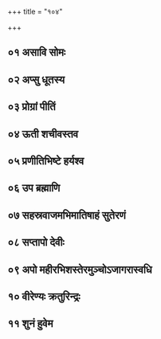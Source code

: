 +++
title = "१०४"

+++

<div class="js_include " url="/vedAH/Rk/shAkalam/saMhitA/jamison_brereton/10/104/_index.md"  newLevelForH1="3" title="Jamison & Brereton" newLevelForH1="3" > </div>
<div class="js_include collapsed" url="/vedAH/Rk/shAkalam/saMhitA/jamison_brereton_notes/10/104/_index.md"  newLevelForH1="3" title="Jamison & Brereton Note" newLevelForH1="3" > </div>

## ०१ असावि सोमः
<div class="js_include " url="/vedAH/Rk/shAkalam/saMhitA/vishvAsa-prastutiH/10/104/01_asAvi_somaH.md"  newLevelForH1="3" title="विश्वास-प्रस्तुतिः" newLevelForH1="3" > </div>
<div class="js_include collapsed" url="/vedAH/Rk/shAkalam/saMhitA/mUlam/10/104/01_asAvi_somaH.md"  newLevelForH1="3" title="मूलम्" newLevelForH1="3" > </div>
<div class="js_include collapsed" url="/vedAH/Rk/shAkalam/saMhitA/thomson_solcum/10/104/01_asAvi_somaH.md"  newLevelForH1="3" title="Thomson Solcum restoration" newLevelForH1="3" > </div>
<div class="js_include collapsed" url="/vedAH/Rk/shAkalam/saMhitA/pada-pAThaH/10/104/01_asAvi_somaH.md"  newLevelForH1="3" title="पद-पाठः" newLevelForH1="3" > </div>
<div class="js_include collapsed" url="/vedAH/Rk/shAkalam/saMhitA/anukramaNikA/10/104/01_asAvi_somaH.md"  newLevelForH1="3" title="अनुक्रमणिका" newLevelForH1="3" fieldNames="devataa,RShiH,ChandaH"> </div>
<div class="js_include collapsed" url="/vedAH/Rk/shAkalam/saMhitA/sAyaNa-bhAShyam/10/104/01_asAvi_somaH.md"  newLevelForH1="3" title="सायण-भाष्यम्" newLevelForH1="3" > </div>
<div class="js_include collapsed" url="/vedAH/Rk/shAkalam/saMhitA/jamison_brereton/10/104/01_asAvi_somaH.md"  newLevelForH1="3" title="Jamison & Brereton" newLevelForH1="3" > </div>
<div class="js_include collapsed" url="/vedAH/Rk/shAkalam/saMhitA/jamison_brereton_notes/10/104/01_asAvi_somaH.md"  newLevelForH1="3" title="Jamison & Brereton Note" newLevelForH1="3" > </div>

## ०२ अप्सु धूतस्य
<div class="js_include " url="/vedAH/Rk/shAkalam/saMhitA/vishvAsa-prastutiH/10/104/02_apsu_dhUtasya.md"  newLevelForH1="3" title="विश्वास-प्रस्तुतिः" newLevelForH1="3" > </div>
<div class="js_include collapsed" url="/vedAH/Rk/shAkalam/saMhitA/mUlam/10/104/02_apsu_dhUtasya.md"  newLevelForH1="3" title="मूलम्" newLevelForH1="3" > </div>
<div class="js_include collapsed" url="/vedAH/Rk/shAkalam/saMhitA/thomson_solcum/10/104/02_apsu_dhUtasya.md"  newLevelForH1="3" title="Thomson Solcum restoration" newLevelForH1="3" > </div>
<div class="js_include collapsed" url="/vedAH/Rk/shAkalam/saMhitA/pada-pAThaH/10/104/02_apsu_dhUtasya.md"  newLevelForH1="3" title="पद-पाठः" newLevelForH1="3" > </div>
<div class="js_include collapsed" url="/vedAH/Rk/shAkalam/saMhitA/anukramaNikA/10/104/02_apsu_dhUtasya.md"  newLevelForH1="3" title="अनुक्रमणिका" newLevelForH1="3" fieldNames="devataa,RShiH,ChandaH"> </div>
<div class="js_include collapsed" url="/vedAH/Rk/shAkalam/saMhitA/sAyaNa-bhAShyam/10/104/02_apsu_dhUtasya.md"  newLevelForH1="3" title="सायण-भाष्यम्" newLevelForH1="3" > </div>
<div class="js_include collapsed" url="/vedAH/Rk/shAkalam/saMhitA/jamison_brereton/10/104/02_apsu_dhUtasya.md"  newLevelForH1="3" title="Jamison & Brereton" newLevelForH1="3" > </div>
<div class="js_include collapsed" url="/vedAH/Rk/shAkalam/saMhitA/jamison_brereton_notes/10/104/02_apsu_dhUtasya.md"  newLevelForH1="3" title="Jamison & Brereton Note" newLevelForH1="3" > </div>

## ०३ प्रोग्रां पीतिं
<div class="js_include " url="/vedAH/Rk/shAkalam/saMhitA/vishvAsa-prastutiH/10/104/03_progrAM_pItiM.md"  newLevelForH1="3" title="विश्वास-प्रस्तुतिः" newLevelForH1="3" > </div>
<div class="js_include collapsed" url="/vedAH/Rk/shAkalam/saMhitA/mUlam/10/104/03_progrAM_pItiM.md"  newLevelForH1="3" title="मूलम्" newLevelForH1="3" > </div>
<div class="js_include collapsed" url="/vedAH/Rk/shAkalam/saMhitA/thomson_solcum/10/104/03_progrAM_pItiM.md"  newLevelForH1="3" title="Thomson Solcum restoration" newLevelForH1="3" > </div>
<div class="js_include collapsed" url="/vedAH/Rk/shAkalam/saMhitA/pada-pAThaH/10/104/03_progrAM_pItiM.md"  newLevelForH1="3" title="पद-पाठः" newLevelForH1="3" > </div>
<div class="js_include collapsed" url="/vedAH/Rk/shAkalam/saMhitA/anukramaNikA/10/104/03_progrAM_pItiM.md"  newLevelForH1="3" title="अनुक्रमणिका" newLevelForH1="3" fieldNames="devataa,RShiH,ChandaH"> </div>
<div class="js_include collapsed" url="/vedAH/Rk/shAkalam/saMhitA/sAyaNa-bhAShyam/10/104/03_progrAM_pItiM.md"  newLevelForH1="3" title="सायण-भाष्यम्" newLevelForH1="3" > </div>
<div class="js_include collapsed" url="/vedAH/Rk/shAkalam/saMhitA/jamison_brereton/10/104/03_progrAM_pItiM.md"  newLevelForH1="3" title="Jamison & Brereton" newLevelForH1="3" > </div>
<div class="js_include collapsed" url="/vedAH/Rk/shAkalam/saMhitA/jamison_brereton_notes/10/104/03_progrAM_pItiM.md"  newLevelForH1="3" title="Jamison & Brereton Note" newLevelForH1="3" > </div>

## ०४ ऊती शचीवस्तव
<div class="js_include " url="/vedAH/Rk/shAkalam/saMhitA/vishvAsa-prastutiH/10/104/04_UtI_shachIvastava.md"  newLevelForH1="3" title="विश्वास-प्रस्तुतिः" newLevelForH1="3" > </div>
<div class="js_include collapsed" url="/vedAH/Rk/shAkalam/saMhitA/mUlam/10/104/04_UtI_shachIvastava.md"  newLevelForH1="3" title="मूलम्" newLevelForH1="3" > </div>
<div class="js_include collapsed" url="/vedAH/Rk/shAkalam/saMhitA/thomson_solcum/10/104/04_UtI_shachIvastava.md"  newLevelForH1="3" title="Thomson Solcum restoration" newLevelForH1="3" > </div>
<div class="js_include collapsed" url="/vedAH/Rk/shAkalam/saMhitA/pada-pAThaH/10/104/04_UtI_shachIvastava.md"  newLevelForH1="3" title="पद-पाठः" newLevelForH1="3" > </div>
<div class="js_include collapsed" url="/vedAH/Rk/shAkalam/saMhitA/anukramaNikA/10/104/04_UtI_shachIvastava.md"  newLevelForH1="3" title="अनुक्रमणिका" newLevelForH1="3" fieldNames="devataa,RShiH,ChandaH"> </div>
<div class="js_include collapsed" url="/vedAH/Rk/shAkalam/saMhitA/sAyaNa-bhAShyam/10/104/04_UtI_shachIvastava.md"  newLevelForH1="3" title="सायण-भाष्यम्" newLevelForH1="3" > </div>
<div class="js_include collapsed" url="/vedAH/Rk/shAkalam/saMhitA/jamison_brereton/10/104/04_UtI_shachIvastava.md"  newLevelForH1="3" title="Jamison & Brereton" newLevelForH1="3" > </div>
<div class="js_include collapsed" url="/vedAH/Rk/shAkalam/saMhitA/jamison_brereton_notes/10/104/04_UtI_shachIvastava.md"  newLevelForH1="3" title="Jamison & Brereton Note" newLevelForH1="3" > </div>

## ०५ प्रणीतिभिष्टे हर्यश्व
<div class="js_include " url="/vedAH/Rk/shAkalam/saMhitA/vishvAsa-prastutiH/10/104/05_praNItibhiShTe_haryashva.md"  newLevelForH1="3" title="विश्वास-प्रस्तुतिः" newLevelForH1="3" > </div>
<div class="js_include collapsed" url="/vedAH/Rk/shAkalam/saMhitA/mUlam/10/104/05_praNItibhiShTe_haryashva.md"  newLevelForH1="3" title="मूलम्" newLevelForH1="3" > </div>
<div class="js_include collapsed" url="/vedAH/Rk/shAkalam/saMhitA/thomson_solcum/10/104/05_praNItibhiShTe_haryashva.md"  newLevelForH1="3" title="Thomson Solcum restoration" newLevelForH1="3" > </div>
<div class="js_include collapsed" url="/vedAH/Rk/shAkalam/saMhitA/pada-pAThaH/10/104/05_praNItibhiShTe_haryashva.md"  newLevelForH1="3" title="पद-पाठः" newLevelForH1="3" > </div>
<div class="js_include collapsed" url="/vedAH/Rk/shAkalam/saMhitA/anukramaNikA/10/104/05_praNItibhiShTe_haryashva.md"  newLevelForH1="3" title="अनुक्रमणिका" newLevelForH1="3" fieldNames="devataa,RShiH,ChandaH"> </div>
<div class="js_include collapsed" url="/vedAH/Rk/shAkalam/saMhitA/sAyaNa-bhAShyam/10/104/05_praNItibhiShTe_haryashva.md"  newLevelForH1="3" title="सायण-भाष्यम्" newLevelForH1="3" > </div>
<div class="js_include collapsed" url="/vedAH/Rk/shAkalam/saMhitA/jamison_brereton/10/104/05_praNItibhiShTe_haryashva.md"  newLevelForH1="3" title="Jamison & Brereton" newLevelForH1="3" > </div>
<div class="js_include collapsed" url="/vedAH/Rk/shAkalam/saMhitA/jamison_brereton_notes/10/104/05_praNItibhiShTe_haryashva.md"  newLevelForH1="3" title="Jamison & Brereton Note" newLevelForH1="3" > </div>

## ०६ उप ब्रह्माणि
<div class="js_include " url="/vedAH/Rk/shAkalam/saMhitA/vishvAsa-prastutiH/10/104/06_upa_brahmANi.md"  newLevelForH1="3" title="विश्वास-प्रस्तुतिः" newLevelForH1="3" > </div>
<div class="js_include collapsed" url="/vedAH/Rk/shAkalam/saMhitA/mUlam/10/104/06_upa_brahmANi.md"  newLevelForH1="3" title="मूलम्" newLevelForH1="3" > </div>
<div class="js_include collapsed" url="/vedAH/Rk/shAkalam/saMhitA/thomson_solcum/10/104/06_upa_brahmANi.md"  newLevelForH1="3" title="Thomson Solcum restoration" newLevelForH1="3" > </div>
<div class="js_include collapsed" url="/vedAH/Rk/shAkalam/saMhitA/pada-pAThaH/10/104/06_upa_brahmANi.md"  newLevelForH1="3" title="पद-पाठः" newLevelForH1="3" > </div>
<div class="js_include collapsed" url="/vedAH/Rk/shAkalam/saMhitA/anukramaNikA/10/104/06_upa_brahmANi.md"  newLevelForH1="3" title="अनुक्रमणिका" newLevelForH1="3" fieldNames="devataa,RShiH,ChandaH"> </div>
<div class="js_include collapsed" url="/vedAH/Rk/shAkalam/saMhitA/sAyaNa-bhAShyam/10/104/06_upa_brahmANi.md"  newLevelForH1="3" title="सायण-भाष्यम्" newLevelForH1="3" > </div>
<div class="js_include collapsed" url="/vedAH/Rk/shAkalam/saMhitA/jamison_brereton/10/104/06_upa_brahmANi.md"  newLevelForH1="3" title="Jamison & Brereton" newLevelForH1="3" > </div>
<div class="js_include collapsed" url="/vedAH/Rk/shAkalam/saMhitA/jamison_brereton_notes/10/104/06_upa_brahmANi.md"  newLevelForH1="3" title="Jamison & Brereton Note" newLevelForH1="3" > </div>

## ०७ सहस्रवाजमभिमातिषाहं सुतेरणं
<div class="js_include " url="/vedAH/Rk/shAkalam/saMhitA/vishvAsa-prastutiH/10/104/07_sahasravAjamabhimAtiShAhaM_suteraNaM.md"  newLevelForH1="3" title="विश्वास-प्रस्तुतिः" newLevelForH1="3" > </div>
<div class="js_include collapsed" url="/vedAH/Rk/shAkalam/saMhitA/mUlam/10/104/07_sahasravAjamabhimAtiShAhaM_suteraNaM.md"  newLevelForH1="3" title="मूलम्" newLevelForH1="3" > </div>
<div class="js_include collapsed" url="/vedAH/Rk/shAkalam/saMhitA/thomson_solcum/10/104/07_sahasravAjamabhimAtiShAhaM_suteraNaM.md"  newLevelForH1="3" title="Thomson Solcum restoration" newLevelForH1="3" > </div>
<div class="js_include collapsed" url="/vedAH/Rk/shAkalam/saMhitA/pada-pAThaH/10/104/07_sahasravAjamabhimAtiShAhaM_suteraNaM.md"  newLevelForH1="3" title="पद-पाठः" newLevelForH1="3" > </div>
<div class="js_include collapsed" url="/vedAH/Rk/shAkalam/saMhitA/anukramaNikA/10/104/07_sahasravAjamabhimAtiShAhaM_suteraNaM.md"  newLevelForH1="3" title="अनुक्रमणिका" newLevelForH1="3" fieldNames="devataa,RShiH,ChandaH"> </div>
<div class="js_include collapsed" url="/vedAH/Rk/shAkalam/saMhitA/sAyaNa-bhAShyam/10/104/07_sahasravAjamabhimAtiShAhaM_suteraNaM.md"  newLevelForH1="3" title="सायण-भाष्यम्" newLevelForH1="3" > </div>
<div class="js_include collapsed" url="/vedAH/Rk/shAkalam/saMhitA/jamison_brereton/10/104/07_sahasravAjamabhimAtiShAhaM_suteraNaM.md"  newLevelForH1="3" title="Jamison & Brereton" newLevelForH1="3" > </div>
<div class="js_include collapsed" url="/vedAH/Rk/shAkalam/saMhitA/jamison_brereton_notes/10/104/07_sahasravAjamabhimAtiShAhaM_suteraNaM.md"  newLevelForH1="3" title="Jamison & Brereton Note" newLevelForH1="3" > </div>

## ०८ सप्तापो देवीः
<div class="js_include " url="/vedAH/Rk/shAkalam/saMhitA/vishvAsa-prastutiH/10/104/08_saptApo_devIH.md"  newLevelForH1="3" title="विश्वास-प्रस्तुतिः" newLevelForH1="3" > </div>
<div class="js_include collapsed" url="/vedAH/Rk/shAkalam/saMhitA/mUlam/10/104/08_saptApo_devIH.md"  newLevelForH1="3" title="मूलम्" newLevelForH1="3" > </div>
<div class="js_include collapsed" url="/vedAH/Rk/shAkalam/saMhitA/thomson_solcum/10/104/08_saptApo_devIH.md"  newLevelForH1="3" title="Thomson Solcum restoration" newLevelForH1="3" > </div>
<div class="js_include collapsed" url="/vedAH/Rk/shAkalam/saMhitA/pada-pAThaH/10/104/08_saptApo_devIH.md"  newLevelForH1="3" title="पद-पाठः" newLevelForH1="3" > </div>
<div class="js_include collapsed" url="/vedAH/Rk/shAkalam/saMhitA/anukramaNikA/10/104/08_saptApo_devIH.md"  newLevelForH1="3" title="अनुक्रमणिका" newLevelForH1="3" fieldNames="devataa,RShiH,ChandaH"> </div>
<div class="js_include collapsed" url="/vedAH/Rk/shAkalam/saMhitA/sAyaNa-bhAShyam/10/104/08_saptApo_devIH.md"  newLevelForH1="3" title="सायण-भाष्यम्" newLevelForH1="3" > </div>
<div class="js_include collapsed" url="/vedAH/Rk/shAkalam/saMhitA/jamison_brereton/10/104/08_saptApo_devIH.md"  newLevelForH1="3" title="Jamison & Brereton" newLevelForH1="3" > </div>
<div class="js_include collapsed" url="/vedAH/Rk/shAkalam/saMhitA/jamison_brereton_notes/10/104/08_saptApo_devIH.md"  newLevelForH1="3" title="Jamison & Brereton Note" newLevelForH1="3" > </div>

## ०९ अपो महीरभिशस्तेरमुञ्चोऽजागरास्वधि
<div class="js_include " url="/vedAH/Rk/shAkalam/saMhitA/vishvAsa-prastutiH/10/104/09_apo_mahIrabhishasteramuncho.ajAgarAsvadhi.md"  newLevelForH1="3" title="विश्वास-प्रस्तुतिः" newLevelForH1="3" > </div>
<div class="js_include collapsed" url="/vedAH/Rk/shAkalam/saMhitA/mUlam/10/104/09_apo_mahIrabhishasteramuncho.ajAgarAsvadhi.md"  newLevelForH1="3" title="मूलम्" newLevelForH1="3" > </div>
<div class="js_include collapsed" url="/vedAH/Rk/shAkalam/saMhitA/thomson_solcum/10/104/09_apo_mahIrabhishasteramuncho.ajAgarAsvadhi.md"  newLevelForH1="3" title="Thomson Solcum restoration" newLevelForH1="3" > </div>
<div class="js_include collapsed" url="/vedAH/Rk/shAkalam/saMhitA/pada-pAThaH/10/104/09_apo_mahIrabhishasteramuncho.ajAgarAsvadhi.md"  newLevelForH1="3" title="पद-पाठः" newLevelForH1="3" > </div>
<div class="js_include collapsed" url="/vedAH/Rk/shAkalam/saMhitA/anukramaNikA/10/104/09_apo_mahIrabhishasteramuncho.ajAgarAsvadhi.md"  newLevelForH1="3" title="अनुक्रमणिका" newLevelForH1="3" fieldNames="devataa,RShiH,ChandaH"> </div>
<div class="js_include collapsed" url="/vedAH/Rk/shAkalam/saMhitA/sAyaNa-bhAShyam/10/104/09_apo_mahIrabhishasteramuncho.ajAgarAsvadhi.md"  newLevelForH1="3" title="सायण-भाष्यम्" newLevelForH1="3" > </div>
<div class="js_include collapsed" url="/vedAH/Rk/shAkalam/saMhitA/jamison_brereton/10/104/09_apo_mahIrabhishasteramuncho.ajAgarAsvadhi.md"  newLevelForH1="3" title="Jamison & Brereton" newLevelForH1="3" > </div>
<div class="js_include collapsed" url="/vedAH/Rk/shAkalam/saMhitA/jamison_brereton_notes/10/104/09_apo_mahIrabhishasteramuncho.ajAgarAsvadhi.md"  newLevelForH1="3" title="Jamison & Brereton Note" newLevelForH1="3" > </div>

## १० वीरेण्यः क्रतुरिन्द्रः
<div class="js_include " url="/vedAH/Rk/shAkalam/saMhitA/vishvAsa-prastutiH/10/104/10_vIreNyaH_kraturindraH.md"  newLevelForH1="3" title="विश्वास-प्रस्तुतिः" newLevelForH1="3" > </div>
<div class="js_include collapsed" url="/vedAH/Rk/shAkalam/saMhitA/mUlam/10/104/10_vIreNyaH_kraturindraH.md"  newLevelForH1="3" title="मूलम्" newLevelForH1="3" > </div>
<div class="js_include collapsed" url="/vedAH/Rk/shAkalam/saMhitA/thomson_solcum/10/104/10_vIreNyaH_kraturindraH.md"  newLevelForH1="3" title="Thomson Solcum restoration" newLevelForH1="3" > </div>
<div class="js_include collapsed" url="/vedAH/Rk/shAkalam/saMhitA/pada-pAThaH/10/104/10_vIreNyaH_kraturindraH.md"  newLevelForH1="3" title="पद-पाठः" newLevelForH1="3" > </div>
<div class="js_include collapsed" url="/vedAH/Rk/shAkalam/saMhitA/anukramaNikA/10/104/10_vIreNyaH_kraturindraH.md"  newLevelForH1="3" title="अनुक्रमणिका" newLevelForH1="3" fieldNames="devataa,RShiH,ChandaH"> </div>
<div class="js_include collapsed" url="/vedAH/Rk/shAkalam/saMhitA/sAyaNa-bhAShyam/10/104/10_vIreNyaH_kraturindraH.md"  newLevelForH1="3" title="सायण-भाष्यम्" newLevelForH1="3" > </div>
<div class="js_include collapsed" url="/vedAH/Rk/shAkalam/saMhitA/jamison_brereton/10/104/10_vIreNyaH_kraturindraH.md"  newLevelForH1="3" title="Jamison & Brereton" newLevelForH1="3" > </div>
<div class="js_include collapsed" url="/vedAH/Rk/shAkalam/saMhitA/jamison_brereton_notes/10/104/10_vIreNyaH_kraturindraH.md"  newLevelForH1="3" title="Jamison & Brereton Note" newLevelForH1="3" > </div>

## ११ शुनं हुवेम
<div class="js_include " url="/vedAH/Rk/shAkalam/saMhitA/vishvAsa-prastutiH/10/104/11_shunaM_huvema.md"  newLevelForH1="3" title="विश्वास-प्रस्तुतिः" newLevelForH1="3" > </div>
<div class="js_include collapsed" url="/vedAH/Rk/shAkalam/saMhitA/mUlam/10/104/11_shunaM_huvema.md"  newLevelForH1="3" title="मूलम्" newLevelForH1="3" > </div>
<div class="js_include collapsed" url="/vedAH/Rk/shAkalam/saMhitA/thomson_solcum/10/104/11_shunaM_huvema.md"  newLevelForH1="3" title="Thomson Solcum restoration" newLevelForH1="3" > </div>
<div class="js_include collapsed" url="/vedAH/Rk/shAkalam/saMhitA/pada-pAThaH/10/104/11_shunaM_huvema.md"  newLevelForH1="3" title="पद-पाठः" newLevelForH1="3" > </div>
<div class="js_include collapsed" url="/vedAH/Rk/shAkalam/saMhitA/anukramaNikA/10/104/11_shunaM_huvema.md"  newLevelForH1="3" title="अनुक्रमणिका" newLevelForH1="3" fieldNames="devataa,RShiH,ChandaH"> </div>
<div class="js_include collapsed" url="/vedAH/Rk/shAkalam/saMhitA/sAyaNa-bhAShyam/10/104/11_shunaM_huvema.md"  newLevelForH1="3" title="सायण-भाष्यम्" newLevelForH1="3" > </div>
<div class="js_include collapsed" url="/vedAH/Rk/shAkalam/saMhitA/jamison_brereton/10/104/11_shunaM_huvema.md"  newLevelForH1="3" title="Jamison & Brereton" newLevelForH1="3" > </div>
<div class="js_include collapsed" url="/vedAH/Rk/shAkalam/saMhitA/jamison_brereton_notes/10/104/11_shunaM_huvema.md"  newLevelForH1="3" title="Jamison & Brereton Note" newLevelForH1="3" > </div>
